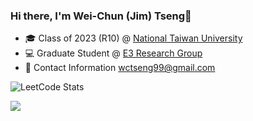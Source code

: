 

### Hi there, I'm Wei-Chun (Jim) Tseng👋

- 🎓 Class of 2023 (R10) @ [National Taiwan University](https://www.ntu.edu.tw/)
- 💻 Graduate Student @ [E3 Research Group](https://www.e3group.caece.net)
- 📄 Contact Information wctseng99@gmail.com

![LeetCode Stats](https://leetcard.jacoblin.cool/wctseng99?theme=dark&font=Noto%20Sans%20JP)



![](https://komarev.com/ghpvc/?username=wctseng99)


